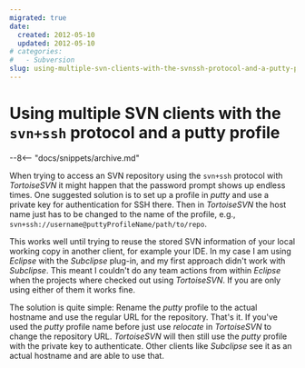 ```yaml
---
migrated: true
date:
  created: 2012-05-10
  updated: 2012-05-10
# categories:
#   - Subversion
slug: using-multiple-svn-clients-with-the-svnssh-protocol-and-a-putty-profile
---
```

# Using multiple SVN clients with the `svn+ssh` protocol and a putty profile

--8<-- "docs/snippets/archive.md"

When trying to access an SVN repository using the `svn+ssh` protocol with _TortoiseSVN_ it might happen that the password prompt shows up endless times.
One suggested solution is to set up a profile in _putty_ and use a private key for authentication for SSH there.
Then in _TortoiseSVN_ the host name just has to be changed to the name of the profile, e.g., `svn+ssh://username@puttyProfileName/path/to/repo`.

This works well until trying to reuse the stored SVN information of your local working copy in another client, for example your IDE.
In my case I am using _Eclipse_ with the _Subclipse_ plug-in, and my first approach didn't work with _Subclipse_.
This meant I couldn't do any team actions from within _Eclipse_ when the projects where checked out using _TortoiseSVN_.
If you are only using either of them it works fine.

The solution is quite simple:
Rename the _putty_ profile to the actual hostname and use the regular URL for the repository.
That's it.
If you've used the _putty_ profile name before just use _relocate_ in _TortoiseSVN_ to change the repository URL.
_TortoiseSVN_ will then still use the _putty_ profile with the private key to authenticate.
Other clients like _Subclipse_ see it as an actual hostname and are able to use that.
